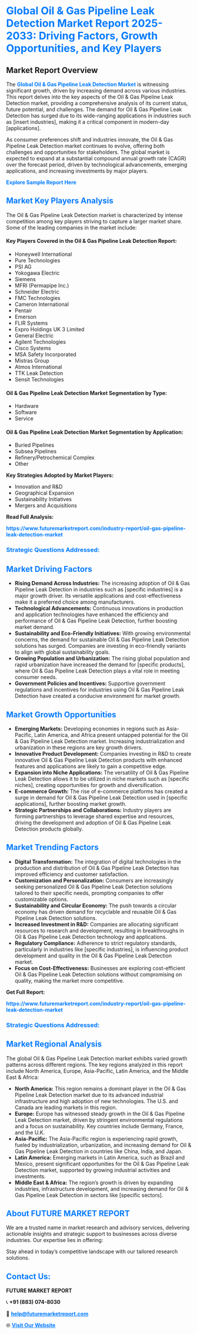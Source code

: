 <h1 style="color: #007BFF;">Global Oil & Gas Pipeline Leak Detection Market Report 2025-2033: Driving Factors, Growth Opportunities, and Key Players</h1>

<section id="overview">
<h2>Market Report Overview</h2>
<p>The <a href="https://www.futuremarketreport.com/industry-report/oil-gas-pipeline-leak-detection-market" style="color: #007BFF; text-decoration: none;"><strong>Global Oil & Gas Pipeline Leak Detection Market</strong></a> is witnessing significant growth, driven by increasing demand across various industries. This report delves into the key aspects of the Oil & Gas Pipeline Leak Detection market, providing a comprehensive analysis of its current status, future potential, and challenges. The demand for Oil & Gas Pipeline Leak Detection has surged due to its wide-ranging applications in industries such as [insert industries], making it a critical component in modern-day [applications].</p>
<p>As consumer preferences shift and industries innovate, the Oil & Gas Pipeline Leak Detection market continues to evolve, offering both challenges and opportunities for stakeholders. The global market is expected to expand at a substantial compound annual growth rate (CAGR) over the forecast period, driven by technological advancements, emerging applications, and increasing investments by major players.</p>
</section>

<section id="overview">
<p><a href="https://www.futuremarketreport.com/request-sample/reportId=89355" style="color: #007BFF; text-decoration: none;"><strong>Explore Sample Report Here</strong></a></p>
</section>

<section id="key-players">
<h2 style="color: #007BFF;">Market Key Players Analysis</h2>
<p>The Oil & Gas Pipeline Leak Detection market is characterized by intense competition among key players striving to capture a larger market share. Some of the leading companies in the market include:</p>
<h4>Key Players Covered in the Oil & Gas Pipeline Leak Detection Report:</h4>
<ul><li>Honeywell International</li><li>Pure Technologies</li><li>PSI AG</li><li>Yokogawa Electric</li><li>Siemens</li><li>MFRI (Permapipe Inc.)</li><li>Schneider Electric</li><li>FMC Technologies</li><li>Cameron International</li><li>Pentair</li><li>Emerson</li><li>FLIR Systems</li><li>Expro Holdings UK 3 Limited</li><li>General Electric</li><li>Agilent Technologies</li><li>Cisco Systems</li><li>MSA Safety Incorporated</li><li>Mistras Group</li><li>Atmos International</li><li>TTK Leak Detection</li><li>Sensit Technologies</li></ul>
<h4>Oil & Gas Pipeline Leak Detection Market Segmentation by Type:</h4>
<ul><li>Hardware</li><li>Software</li><li>Service</li></ul>

<h4>Oil & Gas Pipeline Leak Detection Market Segmentation by Application:</h4>
<ul><li>Buried Pipelines</li><li>Subsea Pipelines</li><li>Refinery/Petrochemical Complex</li><li>Other</li></ul>
<p><strong>Key Strategies Adopted by Market Players:</strong></p>
<ul>
<li>Innovation and R&D</li>
<li>Geographical Expansion</li>
<li>Sustainability Initiatives</li>
<li>Mergers and Acquisitions</li>
</ul>
</section>

<section>
<p><strong>Read Full Analysis: </strong></p><a href="https://www.futuremarketreport.com/industry-report/oil-gas-pipeline-leak-detection-market" style="color: #007BFF; text-decoration: none;"><strong>https://www.futuremarketreport.com/industry-report/oil-gas-pipeline-leak-detection-market</strong></a>
<h3 style="color: #007BFF;">Strategic Questions Addressed:</h3>
</section>

<section id="driving-factors">
<h2 style="color: #007BFF;">Market Driving Factors</h2>
<ul>
<li><strong>Rising Demand Across Industries:</strong> The increasing adoption of Oil & Gas Pipeline Leak Detection in industries such as [specific industries] is a major growth driver. Its versatile applications and cost-effectiveness make it a preferred choice among manufacturers.</li>
<li><strong>Technological Advancements:</strong> Continuous innovations in production and application technologies have enhanced the efficiency and performance of Oil & Gas Pipeline Leak Detection, further boosting market demand.</li>
<li><strong>Sustainability and Eco-Friendly Initiatives:</strong> With growing environmental concerns, the demand for sustainable Oil & Gas Pipeline Leak Detection solutions has surged. Companies are investing in eco-friendly variants to align with global sustainability goals.</li>
<li><strong>Growing Population and Urbanization:</strong> The rising global population and rapid urbanization have increased the demand for [specific products], where Oil & Gas Pipeline Leak Detection plays a vital role in meeting consumer needs.</li>
<li><strong>Government Policies and Incentives:</strong> Supportive government regulations and incentives for industries using Oil & Gas Pipeline Leak Detection have created a conducive environment for market growth.</li>
</ul>
</section>

<section id="growth-opportunities">
<h2 style="color: #007BFF;">Market Growth Opportunities</h2>
<ul>
<li><strong>Emerging Markets:</strong> Developing economies in regions such as Asia-Pacific, Latin America, and Africa present untapped potential for the Oil & Gas Pipeline Leak Detection market. Increasing industrialization and urbanization in these regions are key growth drivers.</li>
<li><strong>Innovative Product Development:</strong> Companies investing in R&D to create innovative Oil & Gas Pipeline Leak Detection products with enhanced features and applications are likely to gain a competitive edge.</li>
<li><strong>Expansion into Niche Applications:</strong> The versatility of Oil & Gas Pipeline Leak Detection allows it to be utilized in niche markets such as [specific niches], creating opportunities for growth and diversification.</li>
<li><strong>E-commerce Growth:</strong> The rise of e-commerce platforms has created a surge in demand for Oil & Gas Pipeline Leak Detection used in [specific applications], further boosting market growth.</li>
<li><strong>Strategic Partnerships and Collaborations:</strong> Industry players are forming partnerships to leverage shared expertise and resources, driving the development and adoption of Oil & Gas Pipeline Leak Detection products globally.</li>
</ul>
</section>

<section id="trending-factors">
<h2 style="color: #007BFF;">Market Trending Factors</h2>
<ul>
<li><strong>Digital Transformation:</strong> The integration of digital technologies in the production and distribution of Oil & Gas Pipeline Leak Detection has improved efficiency and customer satisfaction.</li>
<li><strong>Customization and Personalization:</strong> Consumers are increasingly seeking personalized Oil & Gas Pipeline Leak Detection solutions tailored to their specific needs, prompting companies to offer customizable options.</li>
<li><strong>Sustainability and Circular Economy:</strong> The push towards a circular economy has driven demand for recyclable and reusable Oil & Gas Pipeline Leak Detection solutions.</li>
<li><strong>Increased Investment in R&D:</strong> Companies are allocating significant resources to research and development, resulting in breakthroughs in Oil & Gas Pipeline Leak Detection technology and applications.</li>
<li><strong>Regulatory Compliance:</strong> Adherence to strict regulatory standards, particularly in industries like [specific industries], is influencing product development and quality in the Oil & Gas Pipeline Leak Detection market.</li>
<li><strong>Focus on Cost-Effectiveness:</strong> Businesses are exploring cost-efficient Oil & Gas Pipeline Leak Detection solutions without compromising on quality, making the market more competitive.</li>
</ul>
</section>

<section>
<p><strong>Get Full Report: </strong></p><a href="https://www.futuremarketreport.com/industry-report/oil-gas-pipeline-leak-detection-market" style="color: #007BFF; text-decoration: none;"><strong>https://www.futuremarketreport.com/industry-report/oil-gas-pipeline-leak-detection-market</strong></a>
<h3 style="color: #007BFF;">Strategic Questions Addressed:</h3>
</section>


<section id="regional-analysis">
<h2 style="color: #007BFF;">Market Regional Analysis</h2>
<p>The global Oil & Gas Pipeline Leak Detection market exhibits varied growth patterns across different regions. The key regions analyzed in this report include North America, Europe, Asia-Pacific, Latin America, and the Middle East & Africa:</p>
<ul>
<li><strong>North America:</strong> This region remains a dominant player in the Oil & Gas Pipeline Leak Detection market due to its advanced industrial infrastructure and high adoption of new technologies. The U.S. and Canada are leading markets in this region.</li>
<li><strong>Europe:</strong> Europe has witnessed steady growth in the Oil & Gas Pipeline Leak Detection market, driven by stringent environmental regulations and a focus on sustainability. Key countries include Germany, France, and the U.K.</li>
<li><strong>Asia-Pacific:</strong> The Asia-Pacific region is experiencing rapid growth, fueled by industrialization, urbanization, and increasing demand for Oil & Gas Pipeline Leak Detection in countries like China, India, and Japan.</li>
<li><strong>Latin America:</strong> Emerging markets in Latin America, such as Brazil and Mexico, present significant opportunities for the Oil & Gas Pipeline Leak Detection market, supported by growing industrial activities and investments.</li>
<li><strong>Middle East & Africa:</strong> The region’s growth is driven by expanding industries, infrastructure development, and increasing demand for Oil & Gas Pipeline Leak Detection in sectors like [specific sectors].</li>
</ul>
</section>

<footer>
<h2 style="color: #007BFF;">About FUTURE MARKET REPORT</h2>
<p>We are a trusted name in market research and advisory services, delivering actionable insights and strategic support to businesses across diverse industries. Our expertise lies in offering:</p>

<p>Stay ahead in today’s competitive landscape with our tailored research solutions.</p>

<h2 style="color: #007BFF;">Contact Us:</h2>
<p><strong>FUTURE MARKET REPORT</strong></p>
<p>📞 <strong>+91 (883) 074-8030</strong></p>
<p>📧 <strong><a href="mailto:help@futuremarketreport.com" style="color: #007BFF;">help@futuremarketreport.com</a></strong></p>
<p>🌐 <strong><a href="https://www.futuremarketreport.com/" style="color: #007BFF;">Visit Our Website</a></strong></p>
</footer>
